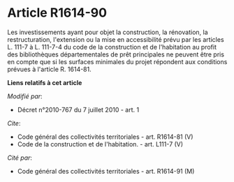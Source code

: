 # Article R1614-90

Les investissements ayant pour objet la construction, la rénovation, la restructuration, l'extension ou la mise en
accessibilité prévu par les articles L. 111-7 à L. 111-7-4 du code de la construction et de l'habitation au profit des
bibliothèques départementales de prêt principales ne peuvent être pris en compte que si les surfaces minimales du projet
répondent aux conditions prévues à l'article R. 1614-81.

**Liens relatifs à cet article**

_Modifié par_:

  - Décret n°2010-767 du 7 juillet 2010 - art. 1

_Cite_:

  - Code général des collectivités territoriales - art. R1614-81 (V)
  - Code de la construction et de l'habitation. - art. L111-7 (V)

_Cité par_:

  - Code général des collectivités territoriales - art. R1614-91 (M)
